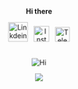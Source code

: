 <div align='center'>
<p>&nbsp;&nbsp;&nbsp;<b>Hi there</b>&nbsp;&nbsp;&nbsp;</p>
<a href="https://bit.ly/ITK-LinkedIn"><img alt="Linkdein" width="40px" src="https://media.giphy.com/media/HQTYdpx1yhxWpugAi2/giphy.gif" /></a>&nbsp;&nbsp;
<a href="https://bit.ly/ITK-Instagram"><img alt="Instagram" width="32px" src="https://media.giphy.com/media/50s0IhH5UTmVMyOkwm/giphy.gif" /></a>&nbsp;&nbsp;
<a href="https://bit.ly/ITK-Telegram"><img alt="Telegram" width="30px" src="https://media.giphy.com/media/ZcdZ7ldgeIhfesqA6E/giphy.gif" /></a><br><br>
 
![Hi](https://media.giphy.com/media/TA5UdQTc3NVKg/giphy.gif)
</div>
<p align="center" href="https://github.com/IT-Krivoshey">
 <img src="https://github-readme-stats.vercel.app/api?username=IT-Krivoshey&show_icons=true&theme=tokyonight&hide=issues,contribs&line_height=30px" />
</p>

<!--
<a href="https://github.com/IT-Krivoshey"><img src="https://media.giphy.com/media/3o7aCR3rMAF1RxgmZO/giphy.gif" width="25px"></a>
<a href="https://github.com/IT-Krivoshey"><img src="https://media.giphy.com/media/cUx6iFUKjzNY9mc1Iy/giphy.gif" width="25px"></a>
- 🔭 I’m currently working on [@school21moscow](https://github.com/school21moscow) & [RTLabs](https://www.rtlabs.ru/) Projects.
- ⚡ Fun fact: I love to [Run](https://bit.ly/ITK-Strava) more than Code.
- 📫 How to reach me: [Telegram](https://t.me/ITKrivoshey).

![](https://komarev.com/ghpvc/?username=IT-Krivoshey)

<br>
<a href="https://github.com/IT-Krivoshey">
  <img align="center" src="https://github-readme-stats.vercel.app/api/top-langs/?username=IT-Krivoshey&theme=tokyonight&hide=c,makefile,shell&langs_count=8&layout=compact" />
</a>

<br>

<a href="https://github.com/IT-Krivoshey">
 <img align="center" src="https://github-readme-stats.vercel.app/api?username=IT-Krivoshey&show_icons=true&theme=tokyonight&hide=issues,contribs&line_height=30px" />
</a>


**Schweinepriester/Schweinepriester** is a ✨ _special_ ✨ repository because its `README.md` (this file) appears on your GitHub profile.

Here are some ideas to get you started:

- 🔭 I’m currently working on ...
- 🌱 I’m currently learning ...
- 👯 I’m looking to collaborate on ...
- 🤔 I’m looking for help with ...
- 💬 Ask me about ...
- 📫 How to reach me: ...
- 😄 Pronouns: ...
- ⚡ Fun fact: ...
-->
